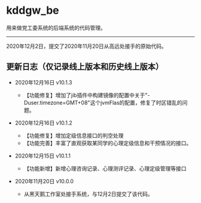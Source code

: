 # kddgw_be
用来做党工委系统的后端系统的代码管理。

---

2020年12月2日，提交了2020年11月20日从高远处接手的原始代码。
## 更新日志（仅记录线上版本和历史线上版本）
 * 2020年12月16日 v10.1.3
    *  【功能修复】增加了jib插件中构建镜像的配置中关于"-Duser.timezone=GMT+08"这个jvmFlas的配置，修复了时区错乱的问题。
 
 * 2020年12月16日 v10.1.2
    *  【功能修复】增加定级信息接口的判空处理
    *  【功能完善】丰富了直观获取某同学的心理定级信息和干预情况的接口。

 * 2020年12月15日 v10.1.1
    *  【功能新增】新增心理咨询记录、心理测评记录、心理定级管理等接口

 * 2020年11月20日 v10.0.0
    *  从黑天鹅工作室处接手系统，与12月2日提交了该代码。

